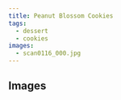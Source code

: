```yaml
---
title: Peanut Blossom Cookies
tags:
  - dessert
  - cookies
images:
  - scan0116_000.jpg
---
```


## Images
